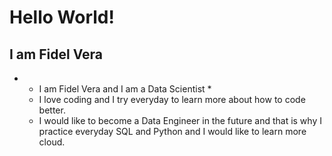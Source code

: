 # Hello World! 
## I am Fidel Vera
* - I am Fidel Vera and I am a Data Scientist *
  - I love coding and I try everyday to learn more about how to code better.
  - I would like to become a Data Engineer in the future and that is why I practice everyday SQL and Python and I would like to learn more cloud.
